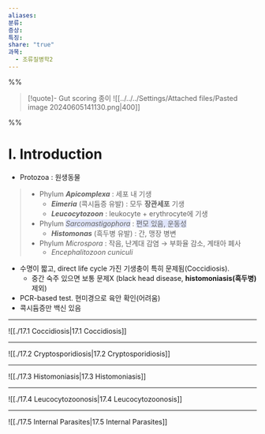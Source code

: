 ```yaml
---
aliases: 
분류: 
증상: 
특징: 
share: "true"
과목:
  - 조류질병학2
---
```


%%
>[!quote]- Gut scoring 종이
>![[../../../Settings/Attached files/Pasted image 20240605141130.png|400]]

%%
# Ⅰ. Introduction
- Protozoa : 원생동물
>- Phylum ***Apicomplexa*** : 세포 내 기생
>	- ***Eimeria*** (콕시듐증 유발) : 모두 **장관세포** 기생
>	- ***Leucocytozoon*** : leukocyte + erythrocyte에 기생
>- Phylum <i><span style="background:#e0e5fc">Sarcomastigophora</span></i> : <span style="background:#e0e5fc">편모 있음, 운동성</span>
>	- ***Histomonas*** (흑두병 유발) : 간, 맹장 병변
>- Phylum *Microspora* : 작음, 난계대 감염 → 부화율 감소, 계태아 폐사
>	- *Encephalitozoon cuniculi*

- 수명이 짧고, direct life cycle 가진 기생충이 특히 문제됨(Coccidiosis).
	- 중간 숙주 있으면 보통 문제X (black head disease, **histomoniasis(흑두병)** 제외)
- PCR-based test. 현미경으로 육안 확인(어려움)
- 콕시듐증만 백신 있음
---

![[./17.1 Coccidiosis|17.1 Coccidiosis]]

---

![[./17.2 Cryptosporidiosis|17.2 Cryptosporidiosis]]

---

![[./17.3 Histomoniasis|17.3 Histomoniasis]]

---

![[./17.4 Leucocytozoonosis|17.4 Leucocytozoonosis]]

---

![[./17.5 Internal Parasites|17.5 Internal Parasites]]

